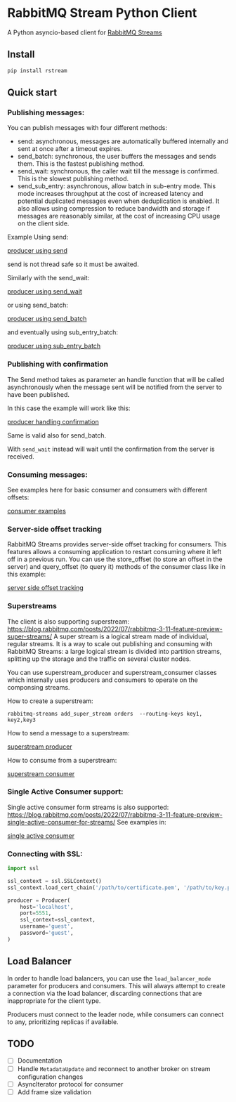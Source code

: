 # RabbitMQ Stream Python Client

A Python asyncio-based client for [RabbitMQ Streams](https://github.com/rabbitmq/rabbitmq-server/tree/master/deps/rabbitmq_stream)


## Install

```bash
pip install rstream
```

## Quick start

### Publishing messages: 

You can publish messages with four different methods:

* send: asynchronous, messages are automatically buffered internally and sent at once after a timeout expires.
* send_batch: synchronous, the user buffers the messages and sends them. This is the fastest publishing method.
* send_wait: synchronous, the caller wait till the message is confirmed. This is the slowest publishing method.
* send_sub_entry: asynchronous, allow batch in sub-entry mode. This mode increases throughput at the cost of increased latency and potential duplicated messages even when deduplication is enabled. It also allows using compression to reduce bandwidth and storage if messages are reasonably similar, at the cost of increasing CPU usage on the client side.

Example Using send:

[producer using send](https://github.com/qweeze/rstream/blob/master/docs/examples/basic_producers/producer_send.py)

send is not thread safe so it must be awaited.

Similarly with the send_wait:

[producer using send_wait](https://github.com/qweeze/rstream/blob/master/docs/examples/basic_producers/producer_send_wait.py)

or using send_batch:

[producer using send_batch](https://github.com/qweeze/rstream/blob/master/docs/examples/basic_producers/producer_send_batch.py)

and eventually using sub_entry_batch:

[producer using sub_entry_batch](https://github.com/qweeze/rstream/blob/master/docs/examples/sub_entry_batch/producer_sub_entry_batch.py)


### Publishing with confirmation

The Send method takes as parameter an handle function that will be called asynchronously when the message sent will be notified from the server to have been published.

In this case the example will work like this:

[producer handling confirmation](https://github.com/qweeze/rstream/blob/master/docs/examples/producers_with_confirmations/send_with_confirmation.py)

Same is valid also for send_batch.

With `send_wait` instead will wait until the confirmation from the server is received.

### Consuming messages:

See examples here for basic consumer and consumers with different offsets:

[consumer examples](https://github.com/qweeze/rstream/blob/master/docs/examples/basic_consumers)

### Server-side offset tracking

RabbitMQ Streams provides server-side offset tracking for consumers. This features allows a consuming application to restart consuming where it left off in a previous run.
You can use the store_offset (to store an offset in the server) and query_offset (to query it) methods of the consumer class like in this example:

[server side offset tracking](https://github.com/qweeze/rstream/blob/master/docs/examples/manual_server_offset_tracking/consumer.py)

### Superstreams

The client is also supporting superstream: https://blog.rabbitmq.com/posts/2022/07/rabbitmq-3-11-feature-preview-super-streams/
A super stream is a logical stream made of individual, regular streams. It is a way to scale out publishing and consuming with RabbitMQ Streams: a large logical stream is divided into partition streams, splitting up the storage and the traffic on several cluster nodes.

You can use superstream_producer and superstream_consumer classes which internally uses producers and consumers to operate on the componsing streams.

How to create a superstream:

```
rabbitmq-streams add_super_stream orders  --routing-keys key1, key2,key3
```

How to send a message to a superstream:

[superstream producer](https://github.com/qweeze/rstream/blob/master/docs/examples/super_stream/super_stream_producer.py)

How to consume from a superstream:

[superstream consumer](https://github.com/qweeze/rstream/blob/master/docs/examples/super_stream/super_stream_consumer.py)

### Single Active Consumer support:

Single active consumer form streams is also supported: https://blog.rabbitmq.com/posts/2022/07/rabbitmq-3-11-feature-preview-single-active-consumer-for-streams/
See examples in: 

[single active consumer](https://github.com/qweeze/rstream/blob/master/docs/examples/single_active_consumer/single_active_consumer.py)

### Connecting with SSL:

```python
import ssl

ssl_context = ssl.SSLContext()
ssl_context.load_cert_chain('/path/to/certificate.pem', '/path/to/key.pem')

producer = Producer(
    host='localhost',
    port=5551,
    ssl_context=ssl_context,
    username='guest',
    password='guest',
)
```

## Load Balancer

In order to handle load balancers, you can use the `load_balancer_mode` parameter for producers and consumers. This will always attempt to create a connection via the load balancer, discarding connections that are inappropriate for the client type.

Producers must connect to the leader node, while consumers can connect to any, prioritizing replicas if available.

## TODO

- [ ] Documentation
- [ ] Handle `MetadataUpdate` and reconnect to another broker on stream configuration changes
- [ ] AsyncIterator protocol for consumer
- [ ] Add frame size validation

